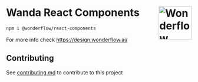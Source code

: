 # Wanda React Components [<img src="https://svgshare.com/i/Ygj.svg" alt="Wonderflow Logo" width="90" height="90" align="right">](https://design.wonderflow.ai)

```sh
npm i @wonderflow/react-components
```

For more info check https://design.wonderflow.ai/

## Contributing

See [contributing.md](./CONTRIBUTING.md) to contribute to this project
